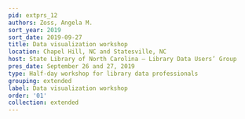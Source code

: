 ```yaml
---
pid: extprs_12
authors: Zoss, Angela M.
sort_year: 2019
sort_date: 2019-09-27
title: Data visualization workshop
location: Chapel Hill, NC and Statesville, NC
host: State Library of North Carolina – Library Data Users’ Group
pres_date: September 26 and 27, 2019
type: Half-day workshop for library data professionals
grouping: extended
label: Data visualization workshop
order: '01'
collection: extended
---
```

